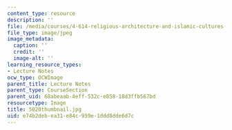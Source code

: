 ```yaml
---
content_type: resource
description: ''
file: /media/courses/4-614-religious-architecture-and-islamic-cultures-fall-2002/e74b2debea31e84c959e1ddd8dde6d7c_5020thumbnail.jpg
file_type: image/jpeg
image_metadata:
  caption: ''
  credit: ''
  image-alt: ''
learning_resource_types:
- Lecture Notes
ocw_type: OCWImage
parent_title: Lecture Notes
parent_type: CourseSection
parent_uid: 68abeaab-4eff-532c-e858-18d3ffb567bd
resourcetype: Image
title: 5020thumbnail.jpg
uid: e74b2deb-ea31-e84c-959e-1ddd8dde6d7c
---
```

